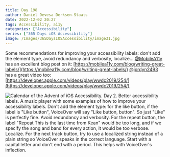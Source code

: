 ```yaml
---
title: Day 198
author: Daniel Devesa Derksen-Staats
date: 2022-12-02 20:27
tags: Accessibility, a11y
categories: ["Accessibility"]
series: ["365 Days iOS Accessibility"]
image: /Images/365DaysIOSAccessibility/image31.jpg
---
```


Some recommendations for improving your accessibility labels: don't add the element type, avoid redundancy and verbosity, localize...
[@MobileA11y](https://twitter.com/MobileA11y) has an excellent blog post on it: [https://mobilea11y.com/blog/writing-great-labels/](https://mobilea11y.com/blog/writing-great-labels/)
[@jordyn2493](https://twitter.com/jordyn2493) has a great video too: [https://developer.apple.com/videos/play/wwdc2019/254/](https://developer.apple.com/videos/play/wwdc2019/254/)

![Calendar of the Advent of iOS Accessibility. Day 2. Better accessibility labels. A music player with some examples of how to improve your accessibility labels. Don't add the element type: for the like button, if the label is "Like button", VoiceOver will say "Like button, button". So just "Like" is perfectly fine. Avoid redundancy and verbosity. For the repeat button, the label "Repeat This is the last time from Kean" would be too long, and if we specify the song and band for every action, it would be too verbose. Localize. For the next track button, try to use a localized string instead of a plain string so VoiceOver speaks in the correct language. Start with a capital letter and don't end with a period. This helps with VoiceOver's inflection.](/Images/365DaysIOSAccessibility/image31.jpg)
